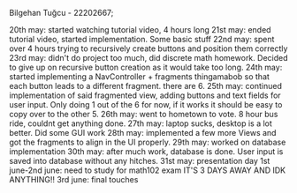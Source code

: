 Bilgehan Tuğcu - 22202667;

20th may: started watching tutorial video, 4 hours long
21st may: ended tutorial video, started implementation. Some basic stuff
22nd may: spent over 4 hours trying to recursively create buttons and position them correctly
23rd may: didn't do project too much, did discrete math homework. Decided to give up on recursive button creation as it would take too long.
24th may: started implementing a NavController  + fragments thingamabob so that each button leads to a different fragment. there are 6.
25th may: continued implementation of said fragmented view, adding buttons and text fields for user input. Only doing 1 out of the 6 for now, 
if it works it should be easy to copy over to the other 5.
26th may: went to hometown to vote. 8 hour bus ride, couldnt get anything done.
27th may: laptop sucks, desktop is a lot better. Did some GUI work
28th may: implemented a few more Views and got the fragments to align in the UI properly.
29th may: worked on database implementation
30th may: after much work, database is done. User input is saved into database without any hitches.
31st may: presentation day
1st june-2nd june: need to study for math102 exam IT'S 3 DAYS AWAY AND IDK ANYTHING!!
3rd june: final touches